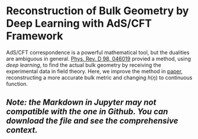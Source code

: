 # Reconstruction of Bulk Geometry by Deep Learning with AdS/CFT Framework
AdS/CFT correspondence is a powerful mathematical tool, but the dualities are ambiguous in general. [Phys. Rev. D 98, 046019](https://journals.aps.org/prd/abstract/10.1103/PhysRevD.98.046019) provied a method, using *deep learning*, to find the actual bulk geometry by receiving the experimental data in field theory. Here, we improve the method in [paper](https://journals.aps.org/prd/abstract/10.1103/PhysRevD.98.046019), reconstructing a more accurate bulk metric and changing $h(\eta)$ to continuous function.

## *Note: the Markdown in Jupyter may not  compatible with the one in Github. You can download the file and see the comprehensive context.*
